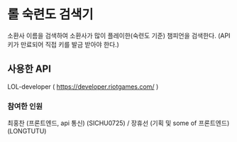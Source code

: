 # 롤 숙련도 검색기

소환사 이름을 검색하여 소환사가 많이 플레이한(숙련도 기준) 챔피언을 검색한다.
(API 키가 만료되어 직접 키를 발금 받아야 한다.)

## 사용한 API

LOL-developer ( https://developer.riotgames.com/ )

### 참여한 인원

최홍찬 (프론트엔드, api 통신) (SICHU0725) / 
장휴선 (기획 및 some of 프론트엔드) (LONGTUTU)

